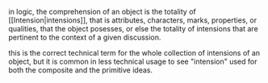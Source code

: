 in logic, the comprehension of an object is the totality of [[Intension|intensions]], that is attributes, characters, marks, properties, or qualities, that the object posesses, or else the totality of intensions that are pertinent to the context of a given discussion.

this is the correct technical term for the whole collection of intensions of an object, but it is common in less technical usage to see "intension" used for both the composite and the primitive ideas.